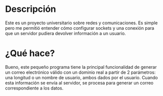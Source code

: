 # Descripción
Este es un proyecto universitario sobre redes y comunicaciones. Es simple pero me permitió entender cómo configurar sockets y una conexión para que un servidor pudiera devolver información a un usuario.

# ¿Qué hace?
Bueno, este pequeño programa tiene la principal funcionalidad de generar un correo electrónico válido con un dominio real a partir de 2 parámetros: una longitud o un nombre de usuario, ambos dados por el usuario. Cuando esta información se envía al servidor, se procesa para generar un correo correspondiente a los datos.
